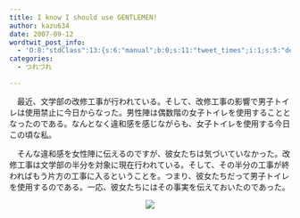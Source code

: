 ```yaml
---
title: I know I should use GENTLEMEN!
author: kazu634
date: 2007-09-12
wordtwit_post_info:
  - 'O:8:"stdClass":13:{s:6:"manual";b:0;s:11:"tweet_times";i:1;s:5:"delay";i:0;s:7:"enabled";i:1;s:10:"separation";s:2:"60";s:7:"version";s:3:"3.7";s:14:"tweet_template";b:0;s:6:"status";i:2;s:6:"result";a:0:{}s:13:"tweet_counter";i:2;s:13:"tweet_log_ids";a:1:{i:0;i:3233;}s:9:"hash_tags";a:0:{}s:8:"accounts";a:1:{i:0;s:7:"kazu634";}}'
categories:
  - つれづれ

---
```

<div class="section">
<p>
    　最近、文学部の改修工事が行われている。そして、改修工事の影響で男子トイレは使用禁止に今日からなった。男性陣は偶数階の女子トイレを使用することとなったのである。なんとなく違和感を感じながらも、女子トイレを使用する今日この頃な私。
</p>
  
<p>
    　そんな違和感を女性陣に伝えるのですが、彼女たちは気づいていなかった。改修工事は文学部の半分を対象に現在行われている。そして、その半分の工事が終わればもう片方の工事に入るということを。つまり、彼女たちだって男子トイレを使用するのである。一応、彼女たちにはその事実を伝えておいたのであった。
</p>
  
<p>
<center>
<a href="http://flickr.com/photos/holguin/35947723/" onclick="__gaTracker('send', 'event', 'outbound-article', 'http://flickr.com/photos/holguin/35947723/', '');" title="Public privacy / Privacidad pu’blica"><img src="http://farm1.static.flickr.com/29/35947723_25de28b4da_m.jpg" /></a><br />
</center></div>
